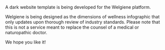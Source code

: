 A dark website template is being developed for the Welgiene platform.

Welgiene is being designed as the dimensions of wellness infographic that only updates upon thorough review of industry standards.
Please note that this is not a service meant to replace the counsel of a medical or naturopathic doctor.

We hope you like it!
